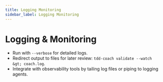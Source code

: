 ```yaml
---
title: Logging Monitoring
sidebar_label: Logging Monitoring
---
```


# Logging & Monitoring

- Run with `--verbose` for detailed logs.
- Redirect output to files for later review: `tdd-coach validate --watch &gt; coach.log`.
- Integrate with observability tools by tailing log files or piping to logging agents.
